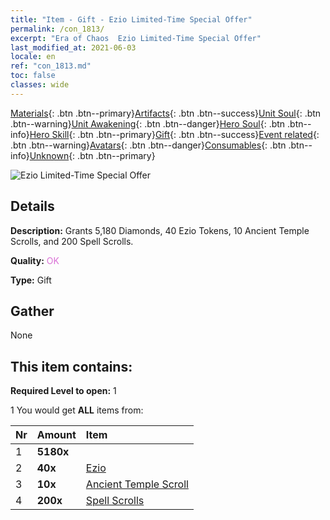 ```yaml
---
title: "Item - Gift - Ezio Limited-Time Special Offer"
permalink: /con_1813/
excerpt: "Era of Chaos  Ezio Limited-Time Special Offer"
last_modified_at: 2021-06-03
locale: en
ref: "con_1813.md"
toc: false
classes: wide
---
```

 [Materials](/Items/){: .btn .btn--primary}[Artifacts](/Items/Artifacts/){: .btn .btn--success}[Unit Soul](/Items/UnitSoul/){: .btn .btn--warning}[Unit Awakening](/Items/UnitAwakening/){: .btn .btn--danger}[Hero Soul](/Items/HeroSoul/){: .btn .btn--info}[Hero Skill](/Items/HeroSkill/){: .btn .btn--primary}[Gift](/Items/Gift/){: .btn .btn--success}[Event related](/Items/Events/){: .btn .btn--warning}[Avatars](/Items/Avatars/){: .btn .btn--danger}[Consumables](/Items/Consumables/){: .btn .btn--info}[Unknown](/Items/Unknown/){: .btn .btn--primary}

 ![Ezio Limited-Time Special Offer](/images/t/i_907435.png)

## Details
 **Description:** Grants 5,180 Diamonds, 40 Ezio Tokens, 10 Ancient Temple Scrolls, and 200 Spell Scrolls.

 **Quality:** <span style="color: #DA70D6">OK</span>

 **Type:** Gift

## Gather

  None

## This item contains:

 **Required Level to open:** 1

 1 You would get **ALL** items  from:

  | Nr | Amount |     Item    |
  |:---|:-------|:------------|
  | 1 |  **5180x** | <i class="fas fa-gem"/> |  | 
  | 2 |  **40x** | [Ezio](/Items/her_398/) |  | 
  | 3 |  **10x** | [Ancient Temple Scroll](/Items/con_697/) |  | 
  | 4 |  **200x** | [Spell Scrolls](/Items/con_694/) |  | 
